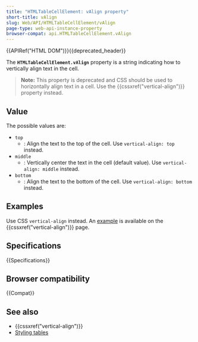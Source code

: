 ```yaml
---
title: "HTMLTableCellElement: vAlign property"
short-title: vAlign
slug: Web/API/HTMLTableCellElement/vAlign
page-type: web-api-instance-property
browser-compat: api.HTMLTableCellElement.vAlign
---
```


{{APIRef("HTML DOM")}}{{deprecated_header}}

The **`HTMLTableCellElement.vAlign`** property is a string indicating how to vertically align text in the cell.

> **Note:** This property is deprecated and CSS should be used to horizontally align text in a cell. Use the {{cssxref("vertical-align")}} property instead.

## Value

The possible values are:

- `top`
  - : Align the text to the top of the cell. Use `vertical-align: top` instead.
- `middle`
  - : Vertically center the text in the cell (default value). Use `vertical-align: middle` instead.
- `bottom`
  - : Align the text to the bottom of the cell. Use `vertical-align: bottom` instead.

## Examples

Use CSS `vertical-align` instead. An [example](/en-US/docs/Web/CSS/vertical-align#vertical_alignment_in_a_table_cell) is available on the {{cssxref("vertical-align")}} page.

## Specifications

{{Specifications}}

## Browser compatibility

{{Compat}}

## See also

- {{cssxref("vertical-align")}}
- [Styling tables](/en-US/docs/Learn/CSS/Building_blocks/Styling_tables)
